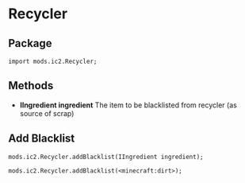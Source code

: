# Recycler

## Package
`import mods.ic2.Recycler;`

## Methods
- **IIngredient ingredient** The item to be blacklisted from recycler (as source of scrap)


## Add Blacklist
```
mods.ic2.Recycler.addBlacklist(IIngredient ingredient);

mods.ic2.Recycler.addBlacklist(<minecraft:dirt>);
```
